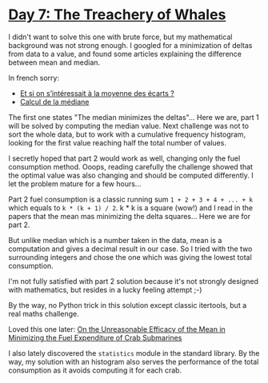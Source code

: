 # [Day 7: The Treachery of Whales](https://adventofcode.com/2021/day/7)

I didn't want to solve this one with brute force, but my mathematical background was not strong enough.
I googled for a minimization of deltas from data to a value, and found some articles explaining the difference
between mean and median.

In french sorry:
- [Et si on s’intéressait à la moyenne des écarts ?](https://www.apmep.fr/IMG/pdf/AAA14048.pdf)
- [Calcul de la médiane](https://www150.statcan.gc.ca/n1/edu/power-pouvoir/ch11/median-mediane/5214872-fra.htm)

The first one states "The median minimizes the deltas"... Here we are, part 1 will be solved by computing the median 
value. Next challenge was not to sort the whole data, but to work with a cumulative frequency histogram, looking for the
first value reaching half the total number of values.

I secretly hoped that part 2 would work as well, changing only the fuel consumption method. Ooops, reading carefully the
challenge showed that the optimal value was also changing and should be computed differently. I let the problem mature 
for a few hours...

Part 2 fuel consumption is a classic running sum `1 + 2 + 3 + 4 + ... + k` which equals to `k * (k + 1) / 2`. k * k is a 
square (wow!) and I read in the papers that the mean mas minimizing the delta squares... Here we are for part 2.

But unlike median which is a number taken in the data, mean is a computation and gives a decimal result in our case. 
So I tried with the two surrounding integers and chose the one which was giving the lowest total consumption.

I'm not fully satisfied with part 2 solution because it's not strongly designed with mathematics, but resides in a 
lucky feeling attempt ;-)

By the way, no Python trick in this solution except classic itertools, but a real maths challenge.

Loved this one later:
[On the Unreasonable Efficacy of the Mean in Minimizing the Fuel Expenditure of Crab 
Submarines](https://www.reddit.com/r/adventofcode/comments/rawxad/2021_day_7_part_2_i_wrote_a_paper_on_todays/)

I also lately discovered the `statistics` module in the standard library. By the way, my solution with an histogram also
serves the performance of the total consumption as it avoids computing it for each crab. 